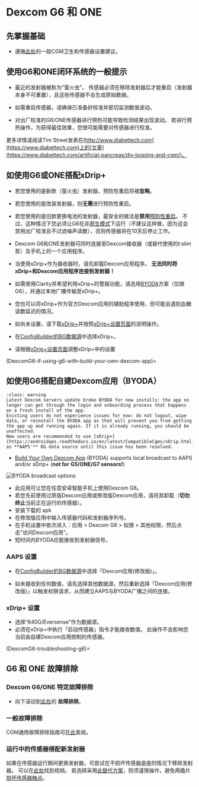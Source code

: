# Dexcom G6 和 ONE

## 先掌握基础

-   遵循[此处](../CompatibleCgms/GeneralCGMRecommendation.md)的一般CGM卫生和传感器设置建议。

## 使用G6和ONE闭环系统的一般提示

- 最近的发射器被称为"萤火虫"。 传感器必须在移除发射器后才能重启（发射器本身不可重置），且这些传感器不会生成原始数据。

- 如需重启传感器，请确保已准备好校准并密切监测数值波动。

- 对出厂校准的G6/ONE传感器进行预热可能导致检测结果出现波动。 若进行预热操作，为获得最佳效果，您很可能需要对传感器进行校准。

更多详情请阅读Tim Street发表在[http://www.diabettech.com](https://www.diabettech.com)上的[文章](https://www.diabettech.com/artificial-pancreas/diy-looping-and-cgm/)。

## 如使用G6或ONE搭配xDrip+

- 若您使用的是新款（萤火虫）发射器，预防性重启将被**忽略**。
- 若您使用的是改装发射器，则**无需**进行预防性重启。
-   若您使用的是旧款更换电池的发射器，最安全的做法是**禁用**[预防性重启](https://navid200.github.io/xDrip/docs/Preemptive-Restart.html)。 不过，这种情况下您必须让G6在非[原生模式](https://navid200.github.io/xDrip/docs/Native-Algorithm.html)下运行（不建议这样做，因为这会禁用出厂校准且不过滤噪声读数），否则传感器将在10天后停止工作。
-   Dexcom G6和ONE发射器可同时连接至Dexcom接收器（或替代使用的t:slim泵）及手机上的一个应用程序。
-   当使用xDrip+作为接收器时，请先卸载Dexcom应用程序。 **无法同时将xDrip+和Dexcom应用程序连接到发射器！**
-   如需使用Clarity并希望利用xDrip+的警报功能，请选用[BYODA](#DexcomG6-if-using-g6-with-build-your-own-dexcom-app)方案（仅限G6），并通过本地广播传输至xDrip+。
-   您也可以将xDrip+作为官方Dexcom应用的辅助程序使用，但可能会遇到血糖读数延迟的情况。
-   如尚未设置，请下载[xDrip+](https://github.com/NightscoutFoundation/xDrip)并按照[xDrip+设置页面](../CompatibleCgms/xDrip.md)的说明操作。
-   在[ConfigBuilder的BG数据源](#Config-Builder-bg-source)中选择xDrip+。

- 请根据[xDrip+设置页面](../CompatibleCgms/xDrip.md)调整xDrip+中的设置

(DexcomG6-if-using-g6-with-build-your-own-dexcom-app)=
## 如使用G6搭配自建Dexcom应用（BYODA）

```{admonition} No new users
:class: warning
Latest Dexcom servers update broke BYODA for new installs: the app no longer can get through the login and onboarding process that happens on a fresh install of the app. 
Existing users do not experience issues for now: do not logout, wipe data, or reinstall the BYODA app as that will prevent you from getting the app up and running again. If it is already running, you should be unaffected.
New users are recommended to use [xDrip+](https://androidaps.readthedocs.io/en/latest/CompatibleCgms/xDrip.html) as **AAPS'** BG data source until this issue has been resolved.
```

-   [Build Your Own Dexcom App](https://docs.google.com/forms/d/e/1FAIpQLScD76G0Y-BlL4tZljaFkjlwuqhT83QlFM5v6ZEfO7gCU98iJQ/viewform?fbzx=2196386787609383750) (BYODA) supports local broadcast to AAPS and/or xDrip+ (**not for** **G5/ONE/G7 sensors!**)

![BYODA broadcast options](../images/BYODA.png)

-   此应用可让您在任意安卓智能手机上使用Dexcom G6。
-   若您先前使用过原版Dexcom应用或修改版Dexcom应用，请将其卸载（**切勿终止**当前正在运行的传感器）。
-   安装下载的 apk
-   在修改版应用中输入传感器代码和发射器序列号。
-   在手机设置中依次进入：应用 > Dexcom G6 > 权限 > 其他权限，然后点击"访问Dexcom应用"。
-   短时间内BYODA应能接收到发射器信号。

### AAPS 设置

-   在[ConfigBuilder的BG数据源](#Config-Builder-bg-source)中选择「Dexcom应用(修改版)」。

-   如未接收到任何数值，请先选择其他数据源，然后重新选择「Dexcom应用(修改版)」以触发权限请求，从而建立AAPS与BYODA广播之间的连接。

### xDrip+ 设置

-   选择“640G/Eversense”作为数据源。
-   必须在xDrip+中执行「启动传感器」指令才能接收数值。 此操作不会影响您当前由自建Dexcom应用控制的传感器。


(DexcomG6-troubleshooting-g6)=
## G6 和 ONE 故障排除

### Dexcom G6/ONE 特定故障排除

-   向下滚动到[此处](https://navid200.github.io/xDrip/docs/Dexcom_page.html)的 **故障排除**。

### 一般故障排除

CGM通用故障排除指南可[在此](#general-cgm-troubleshooting)查阅。

### 运行中的传感器搭配新发射器

如果在传感器运行期间更换发射器，可尝试在不损坏传感器底座的情况下移除发射器。 可以在[此处](https://navid200.github.io/xDrip/docs/Remove-transmitter.html)找到视频。 若选择采用[此替代方案](https://youtu.be/tx-kTsrkNUM)，则须谨慎操作，避免用撬片[损坏传感器触点](https://navid200.github.io/xDrip/docs/Petroleum-jelly-in-Dexcom-G6-Sensor.html)。
